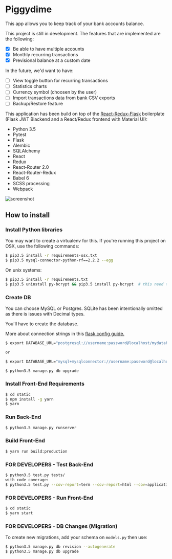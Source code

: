 # Piggydime #

This app allows you to keep track of your bank accounts balance.

This project is still in development.
The features that are implemented are the following:

 * [x] Be able to have multiple accounts
 * [x] Monthly recurring transactions
 * [x] Previsional balance at a custom date

 In the future, we'd want to have:

 * [ ] View toggle button for recurring transactions
 * [ ] Statistics charts
 * [ ] Currency symbol (choosen by the user)
 * [ ] Import transactions data from bank CSV exports
 * [ ] Backup/Restore feature

This application has been build on top of the [React-Redux-Flask](https://github.com/dternyak/React-Redux-Flask) boilerplate (Flask JWT Blackend and a React/Redux frontend with Material UI):

* Python 3.5
* Pytest
* Flask
* Alembic
* SQLAlchemy
* React
* Redux
* React-Router 2.0
* React-Router-Redux
* Babel 6
* SCSS processing
* Webpack

![screenshot](http://i.imgur.com/GF7fc57.jpg)

## How to install

### Install Python libraries
You may want to create a virtualenv for this.
If you're running this project on OSX, use the following commands:
```sh
$ pip3.5 install -r requirements-osx.txt
$ pip3.5 mysql-connector-python-rf==2.2.2 --egg
```
On unix systems:
```sh
$ pip3.5 install -r requirements.txt
$ pip3.5 uninstall py-bcrypt && pip3.5 install py-bcrypt  # this need to be fixed
```

### Create DB

You can choose MySQL or Postgres.
SQLite has been intentionally omitted as there is issues with Decimal types.

You'll have to create the database.

More about connection strings in this [flask config guide.](http://flask-sqlalchemy.pocoo.org/2.1/config/)

```sh
$ export DATABASE_URL="postgresql://username:password@localhost/mydatabase"

or

$ export DATABASE_URL="mysql+mysqlconnector://username:password@localhost/mydatabase"

$ python3.5 manage.py db upgrade
```

### Install Front-End Requirements
```sh
$ cd static
$ npm install -g yarn
$ yarn
```

### Run Back-End

```sh
$ python3.5 manage.py runserver
```

### Build Front-End

```sh
$ yarn run build:production
```

### FOR DEVELOPERS - Test Back-End

```sh
$ python3.5 test.py tests/
with code coverage:
$ python3.5 test.py --cov-report=term --cov-report=html --cov=application/ tests/
```

### FOR DEVELOPERS -  Run Front-End

```sh
$ cd static
$ yarn start
```

### FOR DEVELOPERS - DB Changes (Migration)

To create new migrations, add your schema on `models.py` then use:

```sh
$ python3.5 manage.py db revision --autogenerate
$ python3.5 manage.py db upgrade
```
